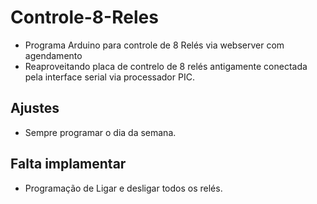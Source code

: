 
# Controle-8-Reles
- Programa Arduino para controle de 8 Relés via webserver com agendamento
- Reaproveitando placa de contrelo de 8 relés antigamente conectada pela interface serial via processador PIC.

## Ajustes
- Sempre programar o dia da semana.

## Falta implamentar
- Programação de Ligar e desligar todos os relés.
